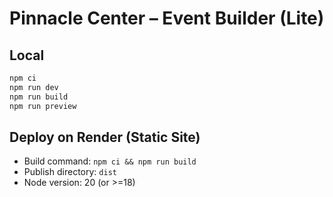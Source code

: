 # Pinnacle Center – Event Builder (Lite)

## Local
```bash
npm ci
npm run dev
npm run build
npm run preview
```

## Deploy on Render (Static Site)
- Build command: `npm ci && npm run build`
- Publish directory: `dist`
- Node version: 20 (or >=18)
